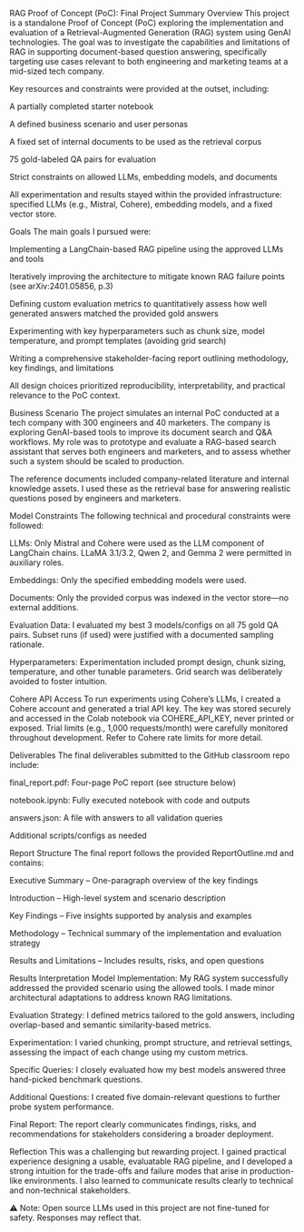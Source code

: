 RAG Proof of Concept (PoC): Final Project Summary
Overview
This project is a standalone Proof of Concept (PoC) exploring the implementation and evaluation of a Retrieval-Augmented Generation (RAG) system using GenAI technologies. The goal was to investigate the capabilities and limitations of RAG in supporting document-based question answering, specifically targeting use cases relevant to both engineering and marketing teams at a mid-sized tech company.

Key resources and constraints were provided at the outset, including:

A partially completed starter notebook

A defined business scenario and user personas

A fixed set of internal documents to be used as the retrieval corpus

75 gold-labeled QA pairs for evaluation

Strict constraints on allowed LLMs, embedding models, and documents

All experimentation and results stayed within the provided infrastructure: specified LLMs (e.g., Mistral, Cohere), embedding models, and a fixed vector store.

Goals
The main goals I pursued were:

Implementing a LangChain-based RAG pipeline using the approved LLMs and tools

Iteratively improving the architecture to mitigate known RAG failure points (see arXiv:2401.05856, p.3)

Defining custom evaluation metrics to quantitatively assess how well generated answers matched the provided gold answers

Experimenting with key hyperparameters such as chunk size, model temperature, and prompt templates (avoiding grid search)

Writing a comprehensive stakeholder-facing report outlining methodology, key findings, and limitations

All design choices prioritized reproducibility, interpretability, and practical relevance to the PoC context.

Business Scenario
The project simulates an internal PoC conducted at a tech company with 300 engineers and 40 marketers. The company is exploring GenAI-based tools to improve its document search and Q&A workflows. My role was to prototype and evaluate a RAG-based search assistant that serves both engineers and marketers, and to assess whether such a system should be scaled to production.

The reference documents included company-related literature and internal knowledge assets. I used these as the retrieval base for answering realistic questions posed by engineers and marketers.

Model Constraints
The following technical and procedural constraints were followed:

LLMs: Only Mistral and Cohere were used as the LLM component of LangChain chains. LLaMA 3.1/3.2, Qwen 2, and Gemma 2 were permitted in auxiliary roles.

Embeddings: Only the specified embedding models were used.

Documents: Only the provided corpus was indexed in the vector store—no external additions.

Evaluation Data: I evaluated my best 3 models/configs on all 75 gold QA pairs. Subset runs (if used) were justified with a documented sampling rationale.

Hyperparameters: Experimentation included prompt design, chunk sizing, temperature, and other tunable parameters. Grid search was deliberately avoided to foster intuition.

Cohere API Access
To run experiments using Cohere’s LLMs, I created a Cohere account and generated a trial API key. The key was stored securely and accessed in the Colab notebook via COHERE_API_KEY, never printed or exposed. Trial limits (e.g., 1,000 requests/month) were carefully monitored throughout development. Refer to Cohere rate limits for more detail.

Deliverables
The final deliverables submitted to the GitHub classroom repo include:

final_report.pdf: Four-page PoC report (see structure below)

notebook.ipynb: Fully executed notebook with code and outputs

answers.json: A file with answers to all validation queries

Additional scripts/configs as needed

Report Structure
The final report follows the provided ReportOutline.md and contains:

Executive Summary – One-paragraph overview of the key findings

Introduction – High-level system and scenario description

Key Findings – Five insights supported by analysis and examples

Methodology – Technical summary of the implementation and evaluation strategy

Results and Limitations – Includes results, risks, and open questions

Results Interpretation
Model Implementation: My RAG system successfully addressed the provided scenario using the allowed tools. I made minor architectural adaptations to address known RAG limitations.

Evaluation Strategy: I defined metrics tailored to the gold answers, including overlap-based and semantic similarity-based metrics.

Experimentation: I varied chunking, prompt structure, and retrieval settings, assessing the impact of each change using my custom metrics.

Specific Queries: I closely evaluated how my best models answered three hand-picked benchmark questions.

Additional Questions: I created five domain-relevant questions to further probe system performance.

Final Report: The report clearly communicates findings, risks, and recommendations for stakeholders considering a broader deployment.

Reflection
This was a challenging but rewarding project. I gained practical experience designing a usable, evaluatable RAG pipeline, and I developed a strong intuition for the trade-offs and failure modes that arise in production-like environments. I also learned to communicate results clearly to technical and non-technical stakeholders.

⚠️ Note: Open source LLMs used in this project are not fine-tuned for safety. Responses may reflect that.